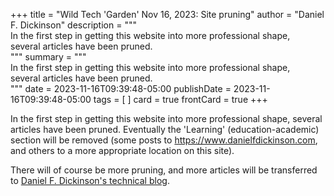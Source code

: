 +++
title = "Wild Tech 'Garden' Nov 16, 2023: Site pruning"
author = "Daniel F. Dickinson"
description = """\
In the first step in getting this website into more professional shape, \
several articles have been pruned.\
"""
summary = """\
In the first step in getting this website into more professional shape, \
several articles have been pruned.\
"""
date = 2023-11-16T09:39:48-05:00
publishDate = 2023-11-16T09:39:48-05:00
tags = [
]
card = true
frontCard = true
+++

In the first step in getting this website into more professional shape,
several articles have been pruned. Eventually the 'Learning'
(education-academic) section will be removed (some posts to
<https://www.danielfdickinson.com>, and others to a more appropriate
location on this site).

There will of course be more pruning, and more articles will be
transferred to [Daniel F. Dickinson's technical blog](https://www.danielfdickinson.ca/blog/).

